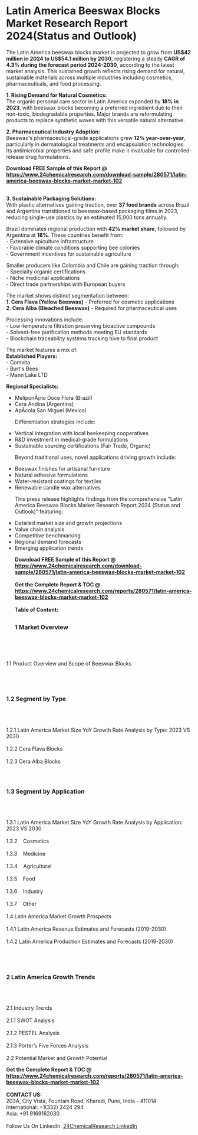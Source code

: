 <h1>Latin America Beeswax Blocks Market Research Report 2024(Status and Outlook)</h1><p>The Latin America beeswax blocks market is projected to grow from <strong>US$42 million in 2024 to US$54.1 million by 2030</strong>, registering a steady <strong>CAGR of 4.3% during the forecast period 2024-2030</strong>, according to the latest market analysis. This sustained growth reflects rising demand for natural, sustainable materials across multiple industries including cosmetics, pharmaceuticals, and food processing.</p><p><strong>1. Rising Demand for Natural Cosmetics:</strong><br>
The organic personal care sector in Latin America expanded by <strong>18% in 2023</strong>, with beeswax blocks becoming a preferred ingredient due to their non-toxic, biodegradable properties. Major brands are reformulating products to replace synthetic waxes with this versatile natural alternative.</p><p><strong>2. Pharmaceutical Industry Adoption:</strong><br>
Beeswax's pharmaceutical-grade applications grew <strong>12% year-over-year</strong>, particularly in dermatological treatments and encapsulation technologies. Its antimicrobial properties and safe profile make it invaluable for controlled-release drug formulations.</p><div><b>Download FREE Sample of this Report @ 
            <a href="https://www.24chemicalresearch.com/download-sample/280571/latin-america-beeswax-blocks-market-market-102">
            https://www.24chemicalresearch.com/download-sample/280571/latin-america-beeswax-blocks-market-market-102</a></b></div><br><p><strong>3. Sustainable Packaging Solutions:</strong><br>
With plastic alternatives gaining traction, over <strong>37 food brands</strong> across Brazil and Argentina transitioned to beeswax-based packaging films in 2023, reducing single-use plastics by an estimated 15,000 tons annually.</p><p>Brazil dominates regional production with <strong>42% market share</strong>, followed by Argentina at <strong>18%</strong>. These countries benefit from:<br>
- Extensive apiculture infrastructure<br>
- Favorable climate conditions supporting bee colonies<br>
- Government incentives for sustainable agriculture</p><p>Smaller producers like Colombia and Chile are gaining traction through:<br>
- Specialty organic certifications<br>
- Niche medicinal applications<br>
- Direct trade partnerships with European buyers</p><p>The market shows distinct segmentation between:<br>
<strong>1. Cera Flava (Yellow Beeswax)</strong> - Preferred for cosmetic applications<br>
<strong>2. Cera Alba (Bleached Beeswax)</strong> - Required for pharmaceutical uses</p><p>Processing innovations include:<br>
- Low-temperature filtration preserving bioactive compounds<br>
- Solvent-free purification methods meeting EU standards<br>
- Blockchain traceability systems tracking hive to final product</p><p>The market features a mix of:<br>
<strong>Established Players:</strong><br>
- Comvita<br>
- Burt's Bees<br>
- Mann Lake LTD<br>

<strong>Regional Specialists:</strong><br>
- MeliponÃ¡rio Doce Flora (Brazil)<br>
- Cera Andina (Argentina)<br>
- ApÃ­cola San Miguel (Mexico)</p><p>Differentiation strategies include:<br>
- Vertical integration with local beekeeping cooperatives<br>
- R&amp;D investment in medical-grade formulations<br>
- Sustainable sourcing certifications (Fair Trade, Organic)</p><p>Beyond traditional uses, novel applications driving growth include:<br>
- Beeswax finishes for artisanal furniture<br>
- Natural adhesive formulations<br>
- Water-resistant coatings for textiles<br>
- Renewable candle wax alternatives</p><p>This press release highlights findings from the comprehensive "Latin America Beeswax Blocks Market Research Report 2024 (Status and Outlook)" featuring:<br>
- Detailed market size and growth projections<br>
- Value chain analysis<br>
- Competitive benchmarking<br>
- Regional demand forecasts<br>
- Emerging application trends</p><div><b>Download FREE Sample of this Report @ 
            <a href="https://www.24chemicalresearch.com/download-sample/280571/latin-america-beeswax-blocks-market-market-102">
            https://www.24chemicalresearch.com/download-sample/280571/latin-america-beeswax-blocks-market-market-102</a></b></div><br><div><b>Get the Complete Report & TOC @ 
            <a href="https://www.24chemicalresearch.com/reports/280571/latin-america-beeswax-blocks-market-market-102">
            https://www.24chemicalresearch.com/reports/280571/latin-america-beeswax-blocks-market-market-102</a></b></div><br>
            <b>Table of Content:</b><p><h2><span style="font-size:16px"><strong>1 Market Overview&nbsp;&nbsp; &nbsp;</strong></span></h2><br />
<br />
<p>1.1 Product Overview and Scope of Beeswax Blocks&nbsp;</p><br />
<br />
<h2><strong><span style="font-size:16px">1.2 Segment by Type&nbsp;&nbsp; &nbsp;</span></strong></h2><br />
<br />
<p>1.2.1 Latin America Market Size YoY Growth Rate Analysis by Type: 2023 VS 2030&nbsp;&nbsp; &nbsp;<br /><br />
1.2.2 Cera Flava Blocks&nbsp;&nbsp; &nbsp;<br /><br />
1.2.3 Cera Alba Blocks<br /><br />
<br />
<h2><span style="font-size:16px"><strong>1.3 Segment by Application&nbsp;&nbsp;</strong></span></h2><br />
<br />
<p>1.3.1 Latin America Market Size YoY Growth Rate Analysis by Application: 2023 VS 2030&nbsp;&nbsp; &nbsp;<br /><br />
1.3.2&nbsp;&nbsp; &nbsp;Cosmetics<br /><br />
1.3.3&nbsp;&nbsp; &nbsp;Medicine<br /><br />
1.3.4&nbsp;&nbsp; &nbsp;Agricultural<br /><br />
1.3.5&nbsp;&nbsp; &nbsp;Food<br /><br />
1.3.6&nbsp;&nbsp; &nbsp;Industry<br /><br />
1.3.7&nbsp;&nbsp; &nbsp;Other<br /><br />
1.4 Latin America Market Growth Prospects&nbsp;&nbsp; &nbsp;<br /><br />
1.4.1 Latin America Revenue Estimates and Forecasts (2019-2030)&nbsp;&nbsp; &nbsp;<br /><br />
1.4.2 Latin America Production Estimates and Forecasts (2019-2030)&nbsp;&nbsp;</p><br />
<br />
<h2><span style="font-size:16px"><strong>2 Latin America Growth Trends&nbsp;&nbsp; &nbsp;</strong></span></h2><br />
<br />
<p>2.1 Industry Trends&nbsp;&nbsp; &nbsp;<br /><br />
2.1.1 SWOT Analysis&nbsp;&nbsp; &nbsp;<br /><br />
2.1.2 PESTEL Analysis&nbsp;&nbsp; &nbsp;<br /><br />
2.1.3 Porter&rsquo;s Five Forces Analysis&nbsp;&nbsp; &nbsp;<br /><br />
2.2 Potential Market and Growth Potential </p><div><b>Get the Complete Report & TOC @ 
            <a href="https://www.24chemicalresearch.com/reports/280571/latin-america-beeswax-blocks-market-market-102">
            https://www.24chemicalresearch.com/reports/280571/latin-america-beeswax-blocks-market-market-102</a></b></div><br><b>CONTACT US:</b><br>
            203A, City Vista, Fountain Road, Kharadi, Pune, India - 411014<br>
            International: +1(332) 2424 294<br>
            Asia: +91 9169162030 <br><br>
            Follow Us On LinkedIn: <a href="https://www.linkedin.com/company/24chemicalresearch/">24ChemicalResearch LinkedIn</a>
